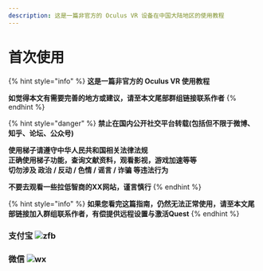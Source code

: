 ```yaml
---
description: 这是一篇非官方的 Oculus VR 设备在中国大陆地区的使用教程
---
```


# 首次使用

{% hint style="info" %}
**这是一篇非官方的 Oculus VR 使用教程**

**如觉得本文有需要完善的地方或建议，请至本文尾部群组链接联系作者**
{% endhint %}

{% hint style="danger" %}
**禁止在国内公开社交平台转载\(包括但不限于微博、知乎、论坛、公众号\)**

**使用梯子请遵守中华人民共和国相关法律法规  
正确使用梯子功能，查询文献资料，观看影视，游戏加速等等  
切勿涉及 政治 / 反动 / 色情 / 谣言 / 诈骗 等违法行为**

**不要去观看一些拉低智商的XX网站，谨言慎行**
{% endhint %}

{% hint style="info" %}
**如果您看完这篇指南，仍然无法正常使用，请至本文尾部链接加入群组联系作者，有偿提供远程设置与激活Quest**
{% endhint %}

### 支付宝 ![zfb](https://cdn.jsdelivr.net/gh/eyw015/Oculus-guide-China/donate/zfb.png)

### 微信 ![wx](https://cdn.jsdelivr.net/gh/eyw015/Oculus-guide-China/donate/wx.png)

